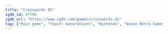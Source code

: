 ```yaml
---
title: "Crosswords DS"
igdb_id: 47766
igdb_url: "https://www.igdb.com/games/crosswords-ds"
tag: ["Main game", "Touch! Generations", "Nintendo", "Nuevo Retro Games", "Puzzle", "Single player", "First person"]
---
```

